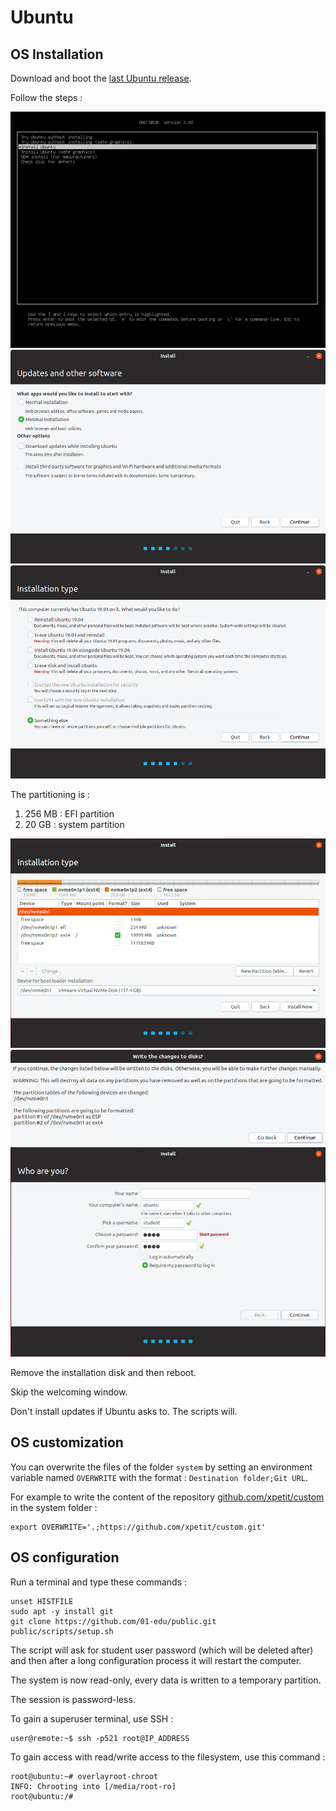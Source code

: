 # Ubuntu

## OS Installation

Download and boot the [last Ubuntu release](http://releases.ubuntu.com/19.10/ubuntu-19.10-desktop-amd64.iso).

Follow the steps :

![img1](img/ubuntu-installation/1.png)
![img2](img/ubuntu-installation/2.png)
![img3](img/ubuntu-installation/3.png)

The partitioning is :

1. 256 MB : EFI partition
2. 20 GB : system partition

![img4](img/ubuntu-installation/4.png)
![img5](img/ubuntu-installation/5.png)
![img6](img/ubuntu-installation/6.png)

Remove the installation disk and then reboot.

Skip the welcoming window.

Don't install updates if Ubuntu asks to. The scripts will.

## OS customization

You can overwrite the files of the folder `system` by setting an environment variable named `OVERWRITE` with the format : `Destination folder;Git URL`.

For example to write the content of the repository [github.com/xpetit/custom](https://github.com/xpetit/custom) in the system folder :

```shell
export OVERWRITE='.;https://github.com/xpetit/custom.git'
```

## OS configuration

Run a terminal and type these commands :

```shell
unset HISTFILE
sudo apt -y install git
git clone https://github.com/01-edu/public.git
public/scripts/setup.sh
```

The script will ask for student user password (which will be deleted after) and then after a long configuration process it will restart the computer.

The system is now read-only, every data is written to a temporary partition.

The session is password-less.

To gain a superuser terminal, use SSH :

```console
user@remote:~$ ssh -p521 root@IP_ADDRESS
```

To gain access with read/write access to the filesystem, use this command :

```console
root@ubuntu:~# overlayroot-chroot
INFO: Chrooting into [/media/root-ro]
root@ubuntu:/#
```

